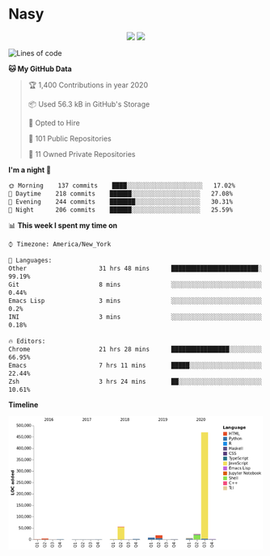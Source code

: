 # Nasy

<p align="center">
<img height="200" src="https://github-readme-stats.vercel.app/api?username=nasyxx&count_private=true&show_icons=true&theme=dracula&include_all_commits=true"/>
<img height="200" src="https://github-readme-stats.vercel.app/api/top-langs/?username=nasyxx&theme=dracula&hide=html,jupyter+notebook&count_private=true&show_icons=true"
</p>

<!--START_SECTION:waka-->
![Lines of code](https://img.shields.io/badge/From%20Hello%20World%20I've%20written-14.0%20million%20Lines%20of%20code-blue)

**🐱 My GitHub Data** 

> 🏆 1,400 Contributions in year 2020
 > 
> 📦 Used 56.3 kB in GitHub's Storage 
 > 
> 💼 Opted to Hire
 > 
> 📜 101 Public Repositories 
 > 
> 🔑 11 Owned Private Repositories 

**I'm a night 🦉** 

```text
🌞 Morning    137 commits    ████░░░░░░░░░░░░░░░░░░░░░   17.02% 
🌆 Daytime    218 commits    ██████░░░░░░░░░░░░░░░░░░░   27.08% 
🌃 Evening    244 commits    ███████░░░░░░░░░░░░░░░░░░   30.31% 
🌙 Night      206 commits    ██████░░░░░░░░░░░░░░░░░░░   25.59%

```


📊 **This week I spent my time on** 

```text
⌚︎ Timezone: America/New_York

💬 Languages: 
Other                    31 hrs 48 mins      ████████████████████████░   99.19% 
Git                      8 mins              ░░░░░░░░░░░░░░░░░░░░░░░░░   0.44% 
Emacs Lisp               3 mins              ░░░░░░░░░░░░░░░░░░░░░░░░░   0.2% 
INI                      3 mins              ░░░░░░░░░░░░░░░░░░░░░░░░░   0.18%

🔥 Editors: 
Chrome                   21 hrs 28 mins      ████████████████░░░░░░░░░   66.95% 
Emacs                    7 hrs 11 mins       █████░░░░░░░░░░░░░░░░░░░░   22.44% 
Zsh                      3 hrs 24 mins       ██░░░░░░░░░░░░░░░░░░░░░░░   10.61%

```

**Timeline**

![Chart not found](https://github.com/nasyxx/nasyxx/blob/master/charts/bar_graph.png) 


<!--END_SECTION:waka-->

<!-- ![visitors](https://visitor-badge.laobi.icu/badge?page_id=nasyxx.nasyxx) -->
